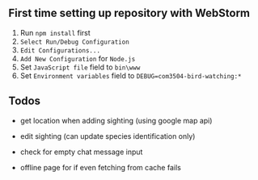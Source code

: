 ## First time setting up repository with WebStorm
1. Run `npm install` first
2. `Select Run/Debug Configuration`
3. `Edit Configurations...`
4. `Add New Configuration` for `Node.js`
5. Set `JavaScript file` field to `bin\www`
6. Set `Environment variables` field to `DEBUG=com3504-bird-watching:*`

## Todos
- get location when adding sighting (using google map api)
- edit sighting (can update species identification only)
- check for empty chat message input

- offline page for if even fetching from cache fails
